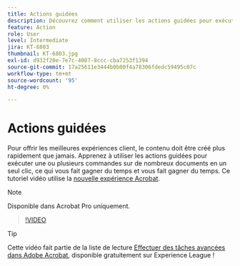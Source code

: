 ```yaml
---
title: Actions guidées
description: Découvrez comment utiliser les actions guidées pour exécuter une ou plusieurs commandes sur de nombreux documents en un seul clic
feature: Action
role: User
level: Intermediate
jira: KT-6803
thumbnail: KT-6803.jpg
exl-id: d932f20e-7e7c-4087-8ccc-cba7253f1394
source-git-commit: 17a25611e3444b0b00f4a78306fdedc59495c07c
workflow-type: tm+mt
source-wordcount: '95'
ht-degree: 0%

---
```


# Actions guidées

Pour offrir les meilleures expériences client, le contenu doit être créé plus rapidement que jamais. Apprenez à utiliser les actions guidées pour exécuter une ou plusieurs commandes sur de nombreux documents en un seul clic, ce qui vous fait gagner du temps et vous fait gagner du temps. Ce tutoriel vidéo utilise la [nouvelle expérience Acrobat](../getting-started/new-workspace.md).

>[!NOTE]
>
>Disponible dans Acrobat Pro uniquement.

>[!VIDEO](https://video.tv.adobe.com/v/3433138?quality=12&learn=on&hidetitle=true)

>[!TIP]
>
>Cette vidéo fait partie de la liste de lecture [Effectuer des tâches avancées dans Adobe Acrobat](https://experienceleague.adobe.com/fr/playlists/acrobat-peform-advanced-tasks), disponible gratuitement sur Experience League !
